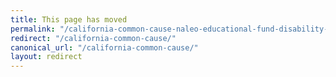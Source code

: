 ```yaml
---
title: This page has moved
permalink: "/california-common-cause-naleo-educational-fund-disability-rights-california-and-asian-americans-advancing-justice-la/"
redirect: "/california-common-cause/"
canonical_url: "/california-common-cause/"
layout: redirect
---
```

